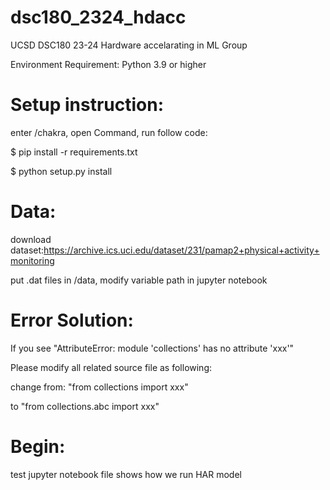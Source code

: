 # dsc180_2324_hdacc
UCSD DSC180 23-24 Hardware accelarating in ML Group


Environment Requirement: Python 3.9 or higher

# Setup instruction:
enter /chakra, open Command, run follow code:

$ pip install -r requirements.txt

$ python setup.py install

# Data:

download dataset:https://archive.ics.uci.edu/dataset/231/pamap2+physical+activity+monitoring

put .dat files in /data, modify variable path in jupyter notebook


# Error Solution:

If you see "AttributeError: module 'collections' has no attribute 'xxx'"

Please modify all related source file as following:

change from: "from collections import xxx"

to           "from collections.abc import xxx"

# Begin:

test jupyter notebook file shows how we run HAR model
